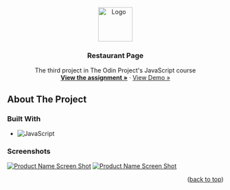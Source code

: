 <!-- Improved compatibility of back to top link: See: https://github.com/othneildrew/Best-README-Template/pull/73 -->
<a name="readme-top"></a>
<!--
*** Thanks for checking out the Best-README-Template. If you have a suggestion
*** that would make this better, please fork the repo and create a pull request
*** or simply open an issue with the tag "enhancement".
*** Don't forget to give the project a star!
*** Thanks again! Now go create something AMAZING! :D
-->



<!-- PROJECT LOGO -->
<br />
<div align="center">
  <a href="https://github.com/ftrbnd/odin-restaurant-page">
    <img src="https://avatars.githubusercontent.com/u/4441966" alt="Logo" width="80" height="80">
  </a>

<h3 align="center">Restaurant Page</h3>

  <p align="center">
    The third project in The Odin Project's JavaScript course
    <br />
    <a href="https://www.theodinproject.com/lessons/node-path-javascript-restaurant-page"><strong>View the assignment »</strong></a>
    ·
    <a href="https://ftrbnd.github.io/odin-restaurant-page/">View Demo »</a>
  </p>
</div>



<!-- ABOUT THE PROJECT -->
## About The Project

### Built With

* ![JavaScript][JavaScript]


### Screenshots

[![Product Name Screen Shot][product-screenshot-1]](https://ftrbnd.github.io/odin-restaurant-page/)
[![Product Name Screen Shot][product-screenshot-2]](https://ftrbnd.github.io/odin-restaurant-page/)

<p align="right">(<a href="#readme-top">back to top</a>)</p>

<!-- MARKDOWN LINKS & IMAGES -->
<!-- https://www.markdownguide.org/basic-syntax/#reference-style-links -->
[HTML]: https://img.shields.io/badge/html-E34F26?style=for-the-badge&logo=html5&logoColor=white
[CSS]: https://img.shields.io/badge/css-1572B6?style=for-the-badge&logo=css3&logoColor=white
[JavaScript]: https://img.shields.io/badge/javascript-F7DF1E?style=for-the-badge&logo=javascript&logoColor=black
[product-screenshot-1]: https://i.imgur.com/KJvjhfz.png
[product-screenshot-2]: https://i.imgur.com/0nOOY24.png
